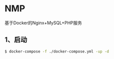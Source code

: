 # NMP
基于Docker的Nginx+MySQL+PHP服务

## 1、启动
```bash
$ docker-compose -f ./docker-compose.yml -up -d
```
